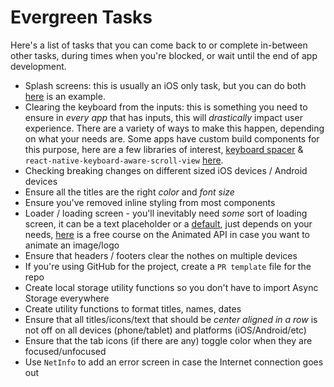 # Evergreen Tasks

Here's a list of tasks that you can come back to or complete in-between other tasks, during times when you're blocked, or wait until the end of app development.

- Splash screens: this is usually an iOS only task, but you can do both [here](https://www.reactnativeschool.com/simple-splash-launch-boot-screen-in-react-native-ios-and-android) is an example.
- Clearing the keyboard from the inputs: this is something you need to ensure in _every app_ that has inputs, this will _drastically_ impact user experience. There are a variety of ways to make this happen, depending on what your needs are. Some apps have custom build components for this purpose, here are a few libraries of interest, [keyboard spacer](https://github.com/Andr3wHur5t/react-native-keyboard-spacer) & `react-native-keyboard-aware-scroll-view` [here](https://github.com/APSL/react-native-keyboard-aware-scroll-view).
- Checking breaking changes on different sized iOS devices / Android devices
- Ensure all the titles are the right _color_ and _font size_
- Ensure you've removed inline styling from most components
- Loader / loading screen - you'll inevitably need _some_ sort of loading screen, it can be a text placeholder or a [default](https://reactnative.dev/docs/activityindicator), just depends on your needs, [here](https://www.codedaily.io/courses/Master-React-Native-Animations) is a free course on the Animated API in case you want to animate an image/logo
- Ensure that headers / footers clear the nothes on multiple devices
- If you're using GitHub for the project, create a `PR template` file for the repo
- Create local storage utility functions so you don't have to import Async Storage everywhere
- Create utility functions to format titles, names, dates
- Ensure that all titles/icons/text that should be _center aligned in a row_ is not off on all devices (phone/tablet) and platforms (iOS/Android/etc)
- Ensure that the tab icons (if there are any) toggle color when they are focused/unfocused
- Use `NetInfo` to add an error screen in case the Internet connection goes out

